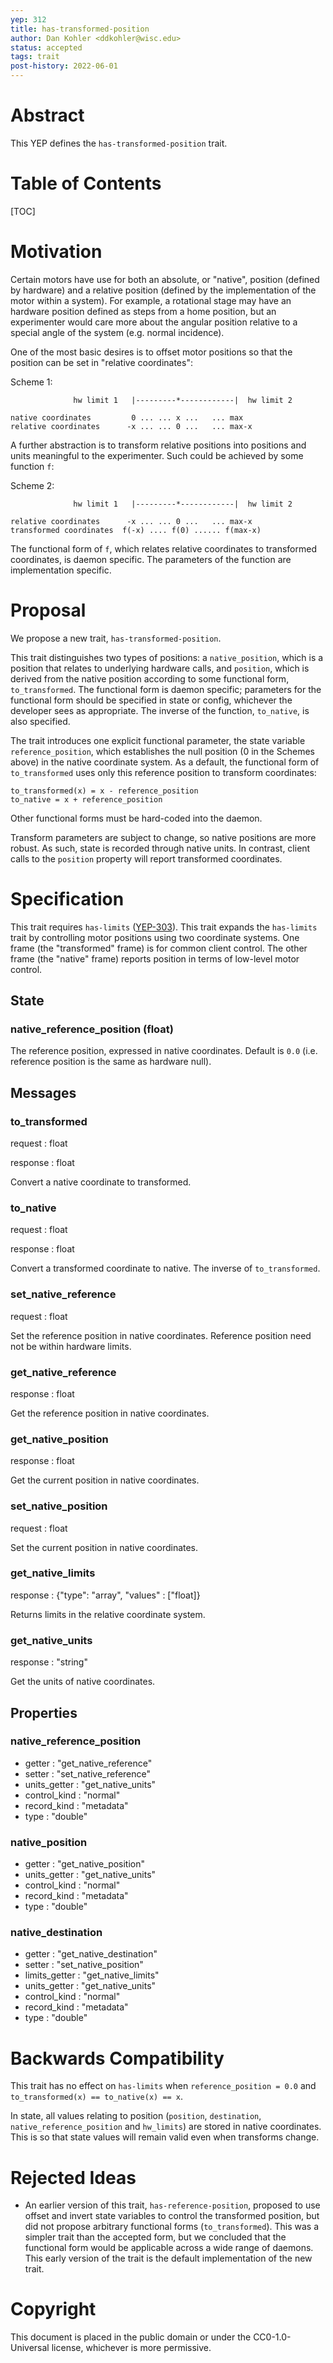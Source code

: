 ```yaml
---
yep: 312
title: has-transformed-position
author: Dan Kohler <ddkohler@wisc.edu>
status: accepted
tags: trait
post-history: 2022-06-01
---
```


# Abstract

This YEP defines the `has-transformed-position` trait.

# Table of Contents

[TOC]

# Motivation

Certain motors have use for both an absolute, or "native", position (defined by hardware) and a relative position (defined by the implementation of the motor within a system).
For example, a rotational stage may have an hardware position defined as steps from a home position, but an experimenter would care more about the angular position relative to a special angle of the system (e.g. normal incidence).

One of the most basic desires is to offset motor positions so that the position can be set in "relative coordinates":

Scheme 1:
```
              hw limit 1   |---------*------------|  hw limit 2

native coordinates         0 ... ... x ...   ... max
relative coordinates      -x ... ... 0 ...   ... max-x
```

A further abstraction is to transform relative positions into positions and units meaningful to the experimenter.  Such could be achieved by some function `f`:

Scheme 2:
```
              hw limit 1   |---------*------------|  hw limit 2

relative coordinates      -x ... ... 0 ...   ... max-x
transformed coordinates  f(-x) .... f(0) ...... f(max-x)
```

The functional form of `f`, which relates relative coordinates to transformed coordinates, is daemon specific.
The parameters of the function are implementation specific.

# Proposal

We propose a new trait, `has-transformed-position`.

This trait distinguishes two types of positions: a `native_position`, which is a position that relates to underlying hardware calls, and `position`, which is derived from the native position according to some functional form, `to_transformed`.
The functional form is daemon specific; parameters for the functional form should be specified in state or config, whichever the developer sees as appropriate.
The inverse of the function, `to_native`, is also specified.

The trait introduces one explicit functional parameter, the state variable `reference_position`, which establishes the null position (0 in the Schemes above) in the native coordinate system.
As a default, the functional form of `to_transformed` uses only this reference position to transform coordinates:
```
to_transformed(x) = x - reference_position
to_native = x + reference_position
```
Other functional forms must be hard-coded into the daemon.

Transform parameters are subject to change, so native positions are more robust.  As such, state is recorded through native units.
In contrast, client calls to the `position` property will report transformed coordinates.


# Specification

This trait requires `has-limits` (<a href="../303">YEP-303</a>).
This trait expands the `has-limits` trait by controlling motor positions using two coordinate systems.
One frame (the "transformed" frame) is for common client control.
The other frame (the "native" frame) reports position in terms of low-level motor control.


## State

### native_reference_position (float)

The reference position, expressed in native coordinates.
Default is `0.0` (i.e. reference position is the same as hardware null).

## Messages

### to_transformed

request : float

response : float

Convert a native coordinate to transformed.

### to_native

request : float

response : float

Convert a transformed coordinate to native.
The inverse of `to_transformed`.

### set_native_reference

request : float

Set the reference position in native coordinates.
Reference position need not be within hardware limits.

### get_native_reference

response : float

Get the reference position in native coordinates.

### get_native_position

response : float

Get the current position in native coordinates.

### set_native_position

request : float

Set the current position in native coordinates.

### get_native_limits

response : {"type": "array", "values" : ["float]}

Returns limits in the relative coordinate system.

### get_native_units

response : "string"

Get the units of native coordinates.

## Properties

### native_reference_position

* getter : "get_native_reference"
* setter : "set_native_reference"
* units_getter : "get_native_units"
* control_kind : "normal"
* record_kind : "metadata"
* type : "double"

### native_position

* getter : "get_native_position"
* units_getter : "get_native_units"
* control_kind : "normal"
* record_kind : "metadata"
* type : "double"

### native_destination

* getter : "get_native_destination"
* setter : "set_native_position"
* limits_getter : "get_native_limits"
* units_getter : "get_native_units"
* control_kind : "normal"
* record_kind : "metadata"
* type : "double"

# Backwards Compatibility

This trait has no effect on `has-limits` when `reference_position = 0.0` and `to_transformed(x) == to_native(x) == x`.

In state, all values relating to position (`position`, `destination`, `native_reference_position` and `hw_limits`) are stored in native coordinates.
This is so that state values will remain valid even when transforms change.

# Rejected Ideas

* An earlier version of this trait, `has-reference-position`, proposed to use offset and invert state variables to control the transformed position, but did not propose arbitrary functional forms (`to_transformed`). This was a simpler trait than the accepted form, but we concluded that the functional form would be applicable across a wide range of daemons. This early version of the trait is the default implementation of the new trait.

# Copyright

This document is placed in the public domain or under the CC0-1.0-Universal license, whichever is more permissive.

